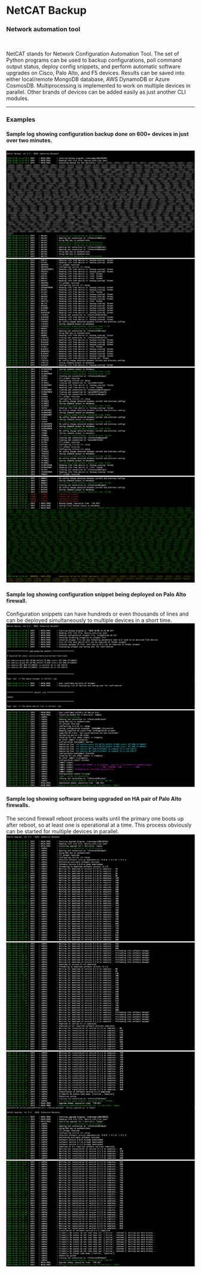 # NetCAT Backup

### Network automation tool
<br>

NetCAT stands for Network Configuration Automation Tool. The set of Python programs can be used to backup configurations, poll command output status, deploy config snippets, and perform automatic software upgrades on Cisco, Palo Alto, and F5 devices. Results can be saved into either local/remote MongoDB database, AWS DynamoDB or Azure CosmosDB. Multiprocessing is implemented to work on multiple devices in parallel. Other brands of devices can be added easily as just another CLI modules.

---

### Examples

#### Sample log showing configuration backup done on 600+ devices in just over two minutes.
![Sample inventory screenshot](https://github.com/ccie18643/NetCAT-Backup/blob/master/pictures/bak_01.jpg)
![Sample inventory screenshot](https://github.com/ccie18643/NetCAT-Backup/blob/master/pictures/bak_02.png)
![Sample inventory screenshot](https://github.com/ccie18643/NetCAT-Backup/blob/master/pictures/bak_03.png)
![Sample inventory screenshot](https://github.com/ccie18643/NetCAT-Backup/blob/master/pictures/bak_04.jpg)


#### Sample log showing configuration snippet being deployed on Palo Alto firewall.
Configuration snippets can have hundreds or even thousands of lines and can be deployed
simultaneously to multiple devices in a short time.
![Sample inventory screenshot](https://github.com/ccie18643/NetCAT-Backup/blob/master/pictures/dep_01.png)
![Sample inventory screenshot](https://github.com/ccie18643/NetCAT-Backup/blob/master/pictures/dep_02.png)



#### Sample log showing software being upgraded on HA pair of Palo Alto firewalls.
The second firewall reboot process waits until the primary one boots up after reboot, so at least one
is operational at a time. This process obviously can be started for multiple devices in parallel.
![Sample inventory screenshot](https://github.com/ccie18643/NetCAT-Backup/blob/master/pictures/upg_01.png)
![Sample inventory screenshot](https://github.com/ccie18643/NetCAT-Backup/blob/master/pictures/upg_02.png)
![Sample inventory screenshot](https://github.com/ccie18643/NetCAT-Backup/blob/master/pictures/upg_03.png)
![Sample inventory screenshot](https://github.com/ccie18643/NetCAT-Backup/blob/master/pictures/upg_04.png)
